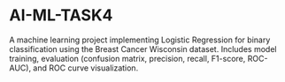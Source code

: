 # AI-ML-TASK4
A machine learning project implementing Logistic Regression for binary classification using the Breast Cancer Wisconsin dataset. Includes model training, evaluation (confusion matrix, precision, recall, F1-score, ROC-AUC), and ROC curve visualization.
